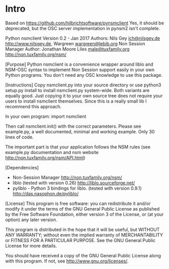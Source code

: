 # Intro

Based on https://github.com/hilbrichtsoftware/pynsmclient
Yes, it should be deprecated, but the OSC server implementation in pynsm2 isn't complete.

Python nsmclient
Version 0.2 - Jan 2017
Authors: Nils Gey ich@nilsgey.de http://www.nilsgey.de, Wargreen wargreen@lebib.org
Non Session Manager Author: Jonathan Moore Liles  <male@tuxfamily.org> http://non.tuxfamily.org/nsm/


[Purpose]
Python nsmclient is a convenience wrapper around liblo and NSM-OSC
syntax to implement Non Session support easily in your own Python
programs.
You don't need any OSC knowledge to use this package.

[Instructions]
Copy nsmclient.py into your source directory or use
    python3 setup.py install
to install nsmclient.py system-wide. Both variants are equally good.
Just copying it to your own source tree does not require your users
to install nsmclient themselves. Since this is a really small lib I
recommend this approach.

 In your own program:
    import nsmclient

Then call nsmclient.init() with the correct parameters.
Please see example.py, a well documented, minimal and working example.
Only 30 lines of code.

The important part is that your application follows the NSM rules
(see example.py documentation and nsm website http://non.tuxfamily.org/nsm/API.html)

[Dependencies]
* Non-Session Manager http://non.tuxfamily.org/nsm/
* liblo (tested with version 0.26) http://liblo.sourceforge.net/
* pyliblo - Python 3 bindings for liblo. (tested with version 0.9.1) http://das.nasophon.de/pyliblo/

[License]
This program is free software: you can redistribute it and/or modify
it under the terms of the GNU General Public License as published by
the Free Software Foundation, either version 3 of the License, or
(at your option) any later version.

This program is distributed in the hope that it will be useful,
but WITHOUT ANY WARRANTY; without even the implied warranty of
MERCHANTABILITY or FITNESS FOR A PARTICULAR PURPOSE.  See the
GNU General Public License for more details.

You should have received a copy of the GNU General Public License
along with this program.  If not, see <http://www.gnu.org/licenses/>.
